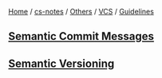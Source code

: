 [Home](https://mengxianbin.github.io) /
[cs-notes](https://mengxianbin.github.io/cs-notes/content) /
[Others](https://mengxianbin.github.io/cs-notes/content/Others) /
[VCS](https://mengxianbin.github.io/cs-notes/content/Others/VCS) /
[Guidelines](https://mengxianbin.github.io/cs-notes/content/Others/VCS/Guidelines)

## [Semantic Commit Messages](https://mengxianbin.github.io/cs-notes/content/Others/VCS/Guidelines/Semantic%20Commit%20Messages)

## [Semantic Versioning](https://mengxianbin.github.io/cs-notes/content/Others/VCS/Guidelines/Semantic%20Versioning)
